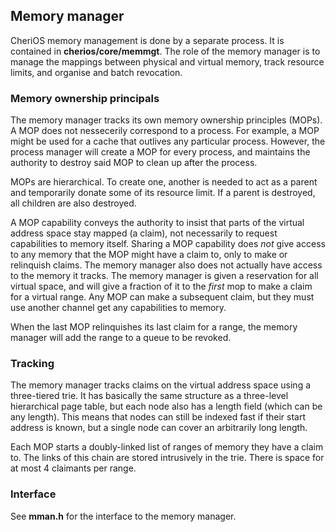 ## Memory manager

CheriOS memory management is done by a separate process.
It is contained in __cherios/core/memmgt__.
The role of the memory manager is to manage the mappings between physical and virtual memory, track resource limits,
and organise and batch revocation.


### Memory ownership principals

The memory manager tracks its own memory ownership principles (MOPs).
A MOP does not nessecerily correspond to a process.
For example, a MOP might be used for a cache that outlives any particular process.
However, the process manager will create a MOP for every process, and maintains the authority to destroy said MOP to clean up after the process.

MOPs are hierarchical.
To create one, another is needed to act as a parent and temporarily donate some of its resource limit.
If a parent is destroyed, all children are also destroyed.

A MOP capability conveys the authority to insist that parts of the virtual address space stay mapped (a claim), not necessarily to request capabilities to memory itself.
Sharing a MOP capability does _not_ give access to any memory that the MOP might have a claim to, only to make or relinquish claims.
The memory manager also does not actually have access to the memory it tracks.
The memory manager is given a reservation for all virtual space, and will give a fraction of it to the _first_ mop to make a claim for a virtual range.
Any MOP can make a subsequent claim, but they must use another channel get any capabilities to memory.

When the last MOP relinquishes its last claim for a range, the memory manager will add the range to a queue to be revoked.

### Tracking

The memory manager tracks claims on the virtual address space using a three-tiered trie.
It has basically the same structure as a three-level hierarchical page table,
but each node also has a length field (which can be any length).
This means that nodes can still be indexed fast if their start address is known, but
a single node can cover an arbitrarily long length.

Each MOP starts a doubly-linked list of ranges of memory they have a claim to.
The links of this chain are stored intrusively in the trie.
There is space for at most 4 claimants per range.

### Interface

See __mman.h__ for the interface to the memory manager.
